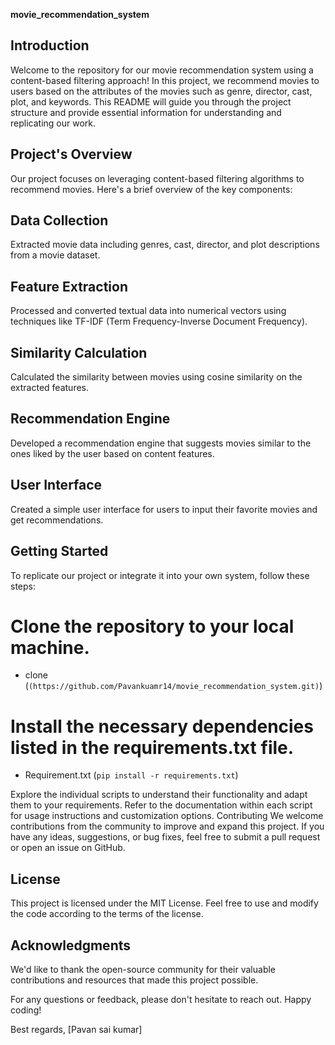 **movie_recommendation_system**
## Introduction
Welcome to the repository for our movie recommendation system using a content-based filtering approach! In this project, we recommend movies to users based on the attributes of the movies such as genre, director, cast, plot, and keywords. This README will guide you through the project structure and provide essential information for understanding and replicating our work.

## Project's Overview
Our project focuses on leveraging content-based filtering algorithms to recommend movies. Here's a brief overview of the key components:

## Data Collection
Extracted movie data including genres, cast, director, and plot descriptions from a movie dataset.

## Feature Extraction
Processed and converted textual data into numerical vectors using techniques like TF-IDF (Term Frequency-Inverse Document Frequency).

## Similarity Calculation
Calculated the similarity between movies using cosine similarity on the extracted features.

## Recommendation Engine
Developed a recommendation engine that suggests movies similar to the ones liked by the user based on content features.

## User Interface
Created a simple user interface for users to input their favorite movies and get recommendations.

## Getting Started
To replicate our project or integrate it into your own system, follow these steps:

# Clone the repository to your local machine.
- clone (`(https://github.com/Pavankuamr14/movie_recommendation_system.git)`)



# Install the necessary dependencies listed in the requirements.txt file.
- Requirement.txt (`pip install -r requirements.txt`)

Explore the individual scripts to understand their functionality and adapt them to your requirements.
Refer to the documentation within each script for usage instructions and customization options.
Contributing
We welcome contributions from the community to improve and expand this project. If you have any ideas, suggestions, or bug fixes, feel free to submit a pull request or open an issue on GitHub.

## License
This project is licensed under the MIT License. Feel free to use and modify the code according to the terms of the license.

## Acknowledgments
We'd like to thank the open-source community for their valuable contributions and resources that made this project possible.

For any questions or feedback, please don't hesitate to reach out. Happy coding!

Best regards,
[Pavan sai kumar]








